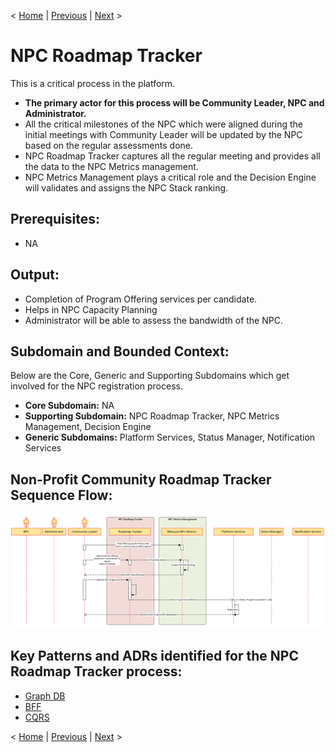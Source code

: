 < [Home](../README.md) | [Previous](./9_1_Arch_NonProfitCommunityOnboardingProcess.md) | [Next](./11_Arch_NonProfitCommunityNetworkingHUB.md) >

#  NPC Roadmap Tracker
This is a critical process in the platform. 

- **The primary actor for this process will be Community Leader, NPC and Administrator.** 
- All the critical milestones of the NPC which were aligned during the initial meetings with Community Leader will be updated by the NPC based on the regular assessments done. 
- NPC Roadmap Tracker captures all the regular meeting and provides all the data to the NPC Metrics management.
- NPC Metrics Management plays a critical role and the Decision Engine will validates and assigns the NPC Stack ranking.

## Prerequisites:
- NA

## Output:

- Completion of Program Offering services per candidate.
- Helps in NPC Capacity Planning 
- Administrator will be able to assess the bandwidth of the NPC.

## Subdomain and Bounded Context:

Below are the Core, Generic and Supporting Subdomains which get involved for the NPC registration process.

- **Core Subdomain:** NA
- **Supporting Subdomain:** NPC Roadmap Tracker, NPC Metrics Management, Decision Engine
- **Generic Subdomains:** Platform Services, Status Manager, Notification Services

## Non-Profit Community Roadmap Tracker Sequence Flow:



<p align="center">
  <img src="..//Images/Non-ProfitCommunityRoadmapTrackerSequenceFlow.png" />
</p>

## Key Patterns and ADRs identified for the  NPC Roadmap Tracker process:

- [Graph DB](../ADRs/ADR007_GraphDB.md)
- [BFF](../ADRs/ADR012_BFF.md)
- [CQRS](../ADRs/ADR013_CQRS.md)

< [Home](../README.md) | [Previous](.9_1_Arch_NonProfitCommunityOnboardingProcess.md) | [Next](./11_Arch_NonProfitCommunityNetworkingHUB.md) >
